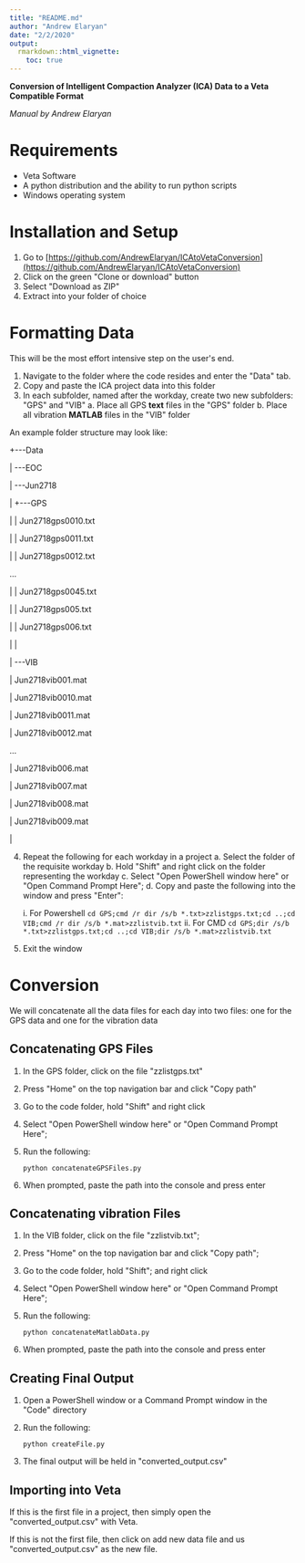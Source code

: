 ```yaml
---
title: "README.md"
author: "Andrew Elaryan"
date: "2/2/2020"
output:
  rmarkdown::html_vignette:
    toc: true
---
```


**Conversion of Intelligent Compaction Analyzer (ICA) Data to a Veta Compatible Format**

*Manual by Andrew Elaryan*

# Requirements

- Veta Software
- A python distribution and the ability to run python scripts
- Windows operating system


# Installation and Setup

1. Go to [https://github.com/AndrewElaryan/ICAtoVetaConversion](https://github.com/AndrewElaryan/ICAtoVetaConversion)
2. Click on the green &quot;Clone or download&quot; button
3. Select "Download as ZIP"
4. Extract into your folder of choice

# Formatting Data

This will be the most effort intensive step on the user's end.

1. Navigate to the folder where the code resides and enter the "Data" tab.
2. Copy and paste the ICA project data into this folder
3. In each subfolder, named after the workday, create two new subfolders: "GPS" and "VIB"
  a. Place all GPS **text** files in the "GPS" folder
  b. Place all vibration **MATLAB** files in the "VIB" folder

An example folder structure may look like:

+---Data

|   \---EOC

|       \---Jun2718

|           +---GPS

|           |       Jun2718gps0010.txt

|           |       Jun2718gps0011.txt

|           |       Jun2718gps0012.txt

…

|           |       Jun2718gps0045.txt

|           |       Jun2718gps005.txt

|           |       Jun2718gps006.txt

|           |

|           \---VIB

|                   Jun2718vib001.mat

|                   Jun2718vib0010.mat

|                   Jun2718vib0011.mat

|                   Jun2718vib0012.mat

…

|                   Jun2718vib006.mat

|                   Jun2718vib007.mat

|                   Jun2718vib008.mat

|                   Jun2718vib009.mat

|



4. Repeat the following for each workday in a project
  a. Select the folder of the requisite workday
  b. Hold "Shift" and right click on the folder representing the workday
  c. Select "Open PowerShell window here" or "Open Command Prompt Here";
  d. Copy and paste the following into the window and press "Enter":
    
    i. For Powershell
    `cd GPS;cmd /r dir /s/b *.txt>zzlistgps.txt;cd ..;cd VIB;cmd /r dir /s/b *.mat>zzlistvib.txt`
    ii. For CMD
    `cd GPS;dir /s/b *.txt>zzlistgps.txt;cd ..;cd VIB;dir /s/b *.mat>zzlistvib.txt`

5. Exit the window

# Conversion

We will concatenate all the data files for each day into two files: one for the GPS data and one for the vibration data

## Concatenating GPS Files

1. In the GPS folder, click on the file "zzlistgps.txt"
2. Press "Home" on the top navigation bar and click "Copy path"
3. Go to the code folder, hold "Shift" and right click
4. Select "Open PowerShell window here" or "Open Command Prompt Here";
5. Run the following:

    `python concatenateGPSFiles.py`

6. When prompted, paste the path into the console and press enter



## Concatenating vibration Files

1. In the VIB folder, click on the file "zzlistvib.txt";
2. Press "Home" on the top navigation bar and click "Copy path";
3. Go to the code folder, hold "Shift"; and right click
4. Select "Open PowerShell window here" or "Open Command Prompt Here";
5. Run the following:

    `python concatenateMatlabData.py`

6. When prompted, paste the path into the console and press enter

## Creating Final Output

1. Open a PowerShell window or a Command Prompt window in the &quot;Code&quot; directory
2. Run the following:

    `python createFile.py`

1. The final output will be held in "converted_output.csv"

## Importing into Veta

If this is the first file in a project, then simply open the "converted_output.csv" with Veta.

If this is not the first file, then click on add new data file and us "converted_output.csv" as the new file.

